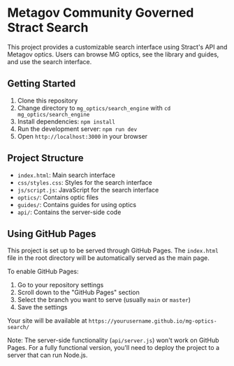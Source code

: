 # Metagov Community Governed Stract Search

This project provides a customizable search interface using Stract's API and Metagov optics. Users can browse MG optics, see the library and guides, and use the search interface.

## Getting Started

1. Clone this repository
2. Change directory to `mg_optics/search_engine` with `cd mg_optics/search_engine`
3. Install dependencies: `npm install`
4. Run the development server: `npm run dev`
5. Open `http://localhost:3000` in your browser

## Project Structure

- `index.html`: Main search interface
- `css/styles.css`: Styles for the search interface
- `js/script.js`: JavaScript for the search interface
- `optics/`: Contains optic files
- `guides/`: Contains guides for using optics
- `api/`: Contains the server-side code

## Using GitHub Pages

This project is set up to be served through GitHub Pages. The `index.html` file in the root directory will be automatically served as the main page.

To enable GitHub Pages:

1. Go to your repository settings
2. Scroll down to the "GitHub Pages" section
3. Select the branch you want to serve (usually `main` or `master`)
4. Save the settings

Your site will be available at `https://yourusername.github.io/mg-optics-search/`

Note: The server-side functionality (`api/server.js`) won't work on GitHub Pages. For a fully functional version, you'll need to deploy the project to a server that can run Node.js.
